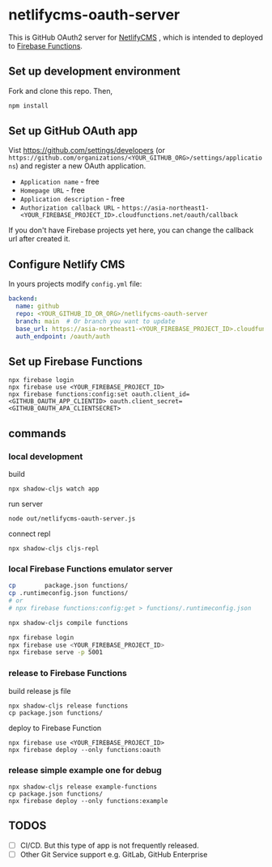 # netlifycms-oauth-server

This is GitHub OAuth2 server for [NetlifyCMS](https://www.netlifycms.org/) , which is intended to deployed to [Firebase Functions](https://firebase.google.com/docs/functions).


## Set up development environment

Fork and clone this repo. Then,

```sh
npm install
```


## Set up GitHub OAuth app

Vist https://github.com/settings/developers (or `https://github.com/organizations/<YOUR_GITHUB_ORG>/settings/applications`) and register a new OAuth application.

- `Application name` -  free
- `Homepage URL` -  free
- `Application description` - free
- `Authorization callback URL` - `https://asia-northeast1-<YOUR_FIREBASE_PROJECT_ID>.cloudfunctions.net/oauth/callback`

If you don't have Firebase projects yet here, you can change the callback url after created it.


## Configure Netlify CMS

In yours projects modify `config.yml` file:

```yaml
backend:
  name: github
  repo: <YOUR_GITHUB_ID_OR_ORG>/netlifycms-oauth-server
  branch: main  # Or branch you want to update
  base_url: https://asia-northeast1-<YOUR_FIREBASE_PROJECT_ID>.cloudfunctions.net
  auth_endpoint: /oauth/auth
```


## Set up Firebase Functions

```
npx firebase login
npx firebase use <YOUR_FIREBASE_PROJECT_ID>
npx firebase functions:config:set oauth.client_id=<GITHUB_OAUTH_APP_CLIENTID> oauth.client_secret=<GITHUB_OAUTH_APA_CLIENTSECRET>
```


## commands

### local development

build

```
npx shadow-cljs watch app
```

run server

```
node out/netlifycms-oauth-server.js
```

connect repl

```
npx shadow-cljs cljs-repl
```


### local Firebase Functions emulator server

```sh
cp        package.json functions/
cp .runtimeconfig.json functions/
# or
# npx firebase functions:config:get > functions/.runtimeconfig.json

npx shadow-cljs compile functions

npx firebase login
npx firebase use <YOUR_FIREBASE_PROJECT_ID>
npx firebase serve -p 5001
```


### release to Firebase Functions

build release js file

```
npx shadow-cljs release functions
cp package.json functions/
```

deploy to Firebase Function

```
npx firebase use <YOUR_FIREBASE_PROJECT_ID>
npx firebase deploy --only functions:oauth
```


### release simple example one for debug

```
npx shadow-cljs release example-functions
cp package.json functions/
npx firebase deploy --only functions:example
```

## TODOS

- [ ] CI/CD. But this type of app is not frequently released.
- [ ] Other Git Service support e.g. GitLab, GitHub Enterprise
